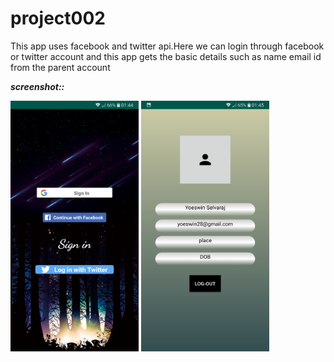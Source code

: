# project002


This app uses facebook and twitter api.Here we can login through facebook or twitter account and this app gets the basic details such as name email id from the parent account 

***screenshot::***&nbsp;
<p float="left">
  <img src="demo/Screenshot_1.png" width="205" height="401">
  <img src="demo/Screenshot_2.png" width="205" height="401">
</p>
